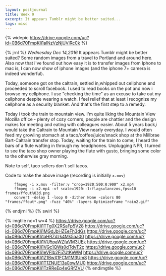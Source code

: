 ```yaml
---
layout: postjournal
title: Week 9
excerpt: It appears Tumblr might be better suited...
tags: misc
---
```


{% widepic https://drive.google.com/uc?id=0B6d70FmpKIi1alNzVzNjUVlRc0k %}

{% jrnl  %}
*Wednesday Dec 14,2016* It appears Tumblr might be better suited? Some random
images from a travel to Portland and around here. Also now that i've found out how easy
it is to transfer images from Iphone to mac is, I can now show of iphone images
(and the iphone 7+ camera is indeed wonderful).

Today, someone got on the caltrain, settled in,whipped out cellphone and
proceeded to scroll facebook. I used to read books on the pot and now i browse
my cellphone. I use "checking the time" as an excuse to take out my cellphone
despite wearing a watch. I feel relief that at least i recognize my cellphone as
a security blanket. And that's the first step to a remedy.

Today i took the train to mountain view. I'm quite liking the Mountain View
Mozilla office - plenty of cozy corners, people are chattier and the design
makes for meeting and eating with colleagues easier. About 5 years back,i would
take the Caltrain to Mountain View nearly everyday. I would often feed my
growling stomach at a taco/coffee/juice/snack shop at the Millbrae Bart-Caltrain
transfer stop. Today, waiting for the train to come, I heard the bars of a
flute wafting in through my headphones. Unplugging  NPR, I turned to see the
taco shop owner playing the flute with gusto, bringing some color to the
otherwise gray morning. 

Note to self,  taco sellers don't sell tacos.



Code to make the above image (recording is initially `x.mov`)


```
    ffmpeg -i x.mov -filter:v "crop=1920:500:0:900" x2.mp4
    ffmpeg -i x2.mp4 -vf scale=1920:-1:flags=lanczos,fps=10 frames/ffout%03d.png
    convert -delay 1 -loop 0 -dither None -colors 80  "frames/ffout*.png" -fuzz "40%" -layers OptimizeFrame "rain2.gif"
```

{% endjrnl %}
{% swirl %}

{% imgtile nc=1 w=4 %}
https://drive.google.com/uc?id=0B6d70FmpKIi1TTg0X2RSaFp5V28
https://drive.google.com/uc?id=0B6d70FmpKIi1MGdJbHZEeFh3dGs
https://drive.google.com/uc?id=0B6d70FmpKIi1aHRZdzk4Mk5aa00
https://drive.google.com/uc?id=0B6d70FmpKIi1VU5paWZfaVM3UEk
https://drive.google.com/uc?id=0B6d70FmpKIi1VGc1QWs0dTdvT2c
https://drive.google.com/uc?id=0B6d70FmpKIi1eVFIb2FiZUtKeWM
https://drive.google.com/uc?id=0B6d70FmpKIi1Z1BwX1FCM1M3Um8
https://drive.google.com/uc?id=0B6d70FmpKIi1T1ZNUE13a0owMU0
https://drive.google.com/uc?id=0B6d70FmpKIi1TzRReEp4eGRfZVU
{% endimgtile %}




